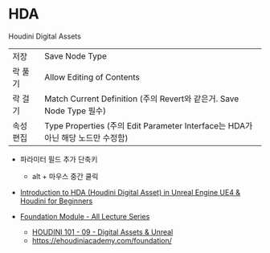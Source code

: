 # HDA

Houdini Digital Assets


|           |                                                                                  |
| --------- | -------------------------------------------------------------------------------- |
| 저장      | Save Node Type                                                                   |
| 락 풀기   | Allow Editing of Contents                                                        |
| 락 걸기   | Match Current Definition (주의 Revert와 같은거. Save Node Type 필수)             |
| 속성 편집 | Type Properties  (주의 Edit Parameter Interface는 HDA가 아닌 해당 노드만 수정함) |


- 파라미터 필드 추가 단축키
  - alt + 마우스 중간 쿨릭


- [Introduction to HDA (Houdini Digital Asset) in Unreal Engine UE4 & Houdini for Beginners](https://www.youtube.com/watch?v=eS1Zob0NWbY)
- [Foundation Module - All Lecture Series](https://www.youtube.com/playlist?list=PLd959VTYXCB551P4atiY52iA14JyLsaI7)
  - [HOUDINI 101 - 09 - Digital Assets & Unreal](https://www.youtube.com/watch?v=xz3Vvy5X58U)
  - <https://ehoudiniacademy.com/foundation/>